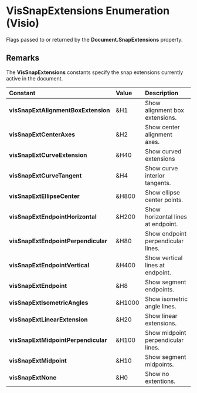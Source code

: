 
# VisSnapExtensions Enumeration (Visio)

Flags passed to or returned by the  **Document.SnapExtensions** property.


## Remarks

The  **VisSnapExtensions** constants specify the snap extensions currently active in the document.



|**Constant**|**Value**|**Description**|
|:-----|:-----|:-----|
| **visSnapExtAlignmentBoxExtension**|&amp;H1|Show alignment box extensions.|
| **visSnapExtCenterAxes**|&amp;H2|Show center alignment axes.|
| **visSnapExtCurveExtension**|&amp;H40|Show curved extensions|
| **visSnapExtCurveTangent**|&amp;H4|Show curve interior tangents.|
| **visSnapExtEllipseCenter**|&amp;H800|Show ellipse center points.|
| **visSnapExtEndpointHorizontal**|&amp;H200|Show horizontal lines at endpoint.|
| **visSnapExtEndpointPerpendicular**|&amp;H80|Show endpoint perpendicular lines.|
| **visSnapExtEndpointVertical**|&amp;H400|Show vertical lines at endpoint.|
| **visSnapExtEndpoint**|&amp;H8|Show segment endpoints.|
| **visSnapExtIsometricAngles**|&amp;H1000|Show isometric angle lines.|
| **visSnapExtLinearExtension**|&amp;H20|Show linear extensions.|
| **visSnapExtMidpointPerpendicular**|&amp;H100|Show midpoint perpendicular lines.|
| **visSnapExtMidpoint**|&amp;H10|Show segment midpoints.|
| **visSnapExtNone**|&amp;H0|Show no extentions.|
